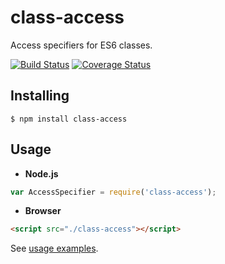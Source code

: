 # class-access

Access specifiers for ES6 classes.

[![Build Status](https://travis-ci.org/vitaly-t/class-access.svg?branch=master)](https://travis-ci.org/vitaly-t/class-access)
[![Coverage Status](https://coveralls.io/repos/vitaly-t/class-access/badge.svg?branch=master)](https://coveralls.io/r/vitaly-t/class-access?branch=master)

## Installing

```
$ npm install class-access
```

## Usage

* **Node.js**

```js
var AccessSpecifier = require('class-access');
```

* **Browser**

```html
<script src="./class-access"></script>
```

See [usage examples](wiki).
 